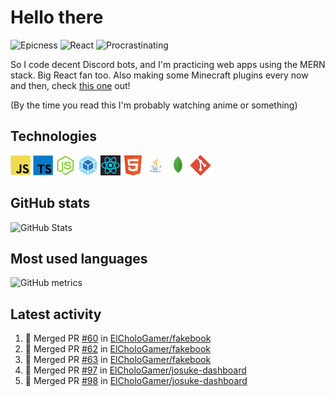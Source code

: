# Hello there

![Epicness](https://img.shields.io/badge/Epicness-69%25-brightgreen)
![React](https://img.shields.io/badge/React-good-blue)
![Procrastinating](https://img.shields.io/badge/Procrastinating-always-red)

So I code decent Discord bots, and I'm practicing web apps using the MERN stack. Big React fan too.
Also making some Minecraft plugins every now and then, check [this one][userlogin] out!

(By the time you read this I'm probably watching anime or something)

## Technologies

![JavaScript][javascript]
![TypeScript][typescript]
![Node.js][node]
![Webpack][webpack]
![React][react]
![HTML][html]
![Java][java]
![MongoDB][mongodb]
![Git][git]

## GitHub stats

![GitHub Stats](https://github-readme-stats.vercel.app/api?username=ElCholoGamer&theme=tokyonight)

## Most used languages

![GitHub metrics](https://metrics.lecoq.io/ElCholoGamer?template=terminal&base.header=0&base.activity=0&base.community=0&base.repositories=0&base.metadata=0&languages=1)

## Latest activity

<!--START_SECTION:activity-->

1. 🎉 Merged PR [#60](https://github.com/ElCholoGamer/fakebook/pull/60) in [ElCholoGamer/fakebook](https://github.com/ElCholoGamer/fakebook)
2. 🎉 Merged PR [#62](https://github.com/ElCholoGamer/fakebook/pull/62) in [ElCholoGamer/fakebook](https://github.com/ElCholoGamer/fakebook)
3. 🎉 Merged PR [#63](https://github.com/ElCholoGamer/fakebook/pull/63) in [ElCholoGamer/fakebook](https://github.com/ElCholoGamer/fakebook)
4. 🎉 Merged PR [#97](https://github.com/ElCholoGamer/josuke-dashboard/pull/97) in [ElCholoGamer/josuke-dashboard](https://github.com/ElCholoGamer/josuke-dashboard)
5. 🎉 Merged PR [#98](https://github.com/ElCholoGamer/josuke-dashboard/pull/98) in [ElCholoGamer/josuke-dashboard](https://github.com/ElCholoGamer/josuke-dashboard)
<!--END_SECTION:activity-->

[userlogin]: https://www.spigotmc.org/resources/userlogin.80669/
[javascript]: https://raw.githubusercontent.com/ElCholoGamer/ElCholoGamer/master/icons/javascript.png
[typescript]: https://raw.githubusercontent.com/ElCholoGamer/ElCholoGamer/master/icons/typescript.png
[java]: https://raw.githubusercontent.com/ElCholoGamer/ElCholoGamer/master/icons/java.png
[node]: https://raw.githubusercontent.com/ElCholoGamer/ElCholoGamer/master/icons/node.png
[react]: https://raw.githubusercontent.com/ElCholoGamer/ElCholoGamer/master/icons/react.png
[webpack]: https://raw.githubusercontent.com/ElCholoGamer/ElCholoGamer/master/icons/webpack.png
[html]: https://raw.githubusercontent.com/ElCholoGamer/ElCholoGamer/master/icons/html.png
[git]: https://raw.githubusercontent.com/ElCholoGamer/ElCholoGamer/master/icons/git.png
[mongodb]: https://raw.githubusercontent.com/ElCholoGamer/ElCholoGamer/master/icons/mongodb.png

